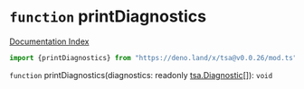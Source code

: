 # `function` printDiagnostics

[Documentation Index](../README.md)

```ts
import {printDiagnostics} from "https://deno.land/x/tsa@v0.0.26/mod.ts"
```

`function` printDiagnostics(diagnostics: readonly [tsa.Diagnostic](../interface.Diagnostic/README.md)\[]): `void`